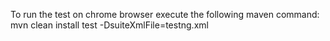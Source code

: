 To run the test on chrome browser execute the following maven command:
mvn clean install test -DsuiteXmlFile=testng.xml
